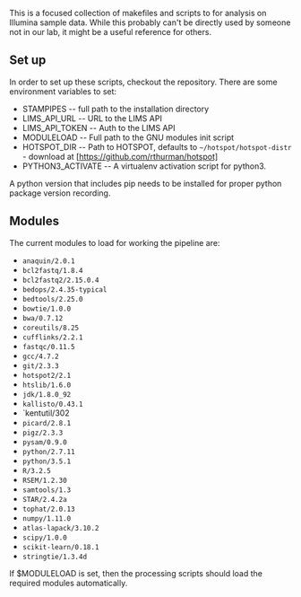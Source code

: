 This is a focused collection of makefiles and scripts to for analysis on Illumina sample data. While this probably can't be directly used by someone not in our lab, it might be a useful reference for others.

Set up
-------------

In order to set up these scripts, checkout the repository.  There are some environment variables to set:

* STAMPIPES -- full path to the installation directory
* LIMS_API_URL -- URL to the LIMS API
* LIMS_API_TOKEN -- Auth to the LIMS API
* MODULELOAD -- Full path to the GNU modules init script
* HOTSPOT_DIR -- Path to HOTSPOT, defaults to `~/hotspot/hotspot-distr` - download at [https://github.com/rthurman/hotspot]
* PYTHON3_ACTIVATE -- A virtualenv activation script for python3.

A python version that includes pip needs to be installed for proper python package version recording.

Modules
-------------

The current modules to load for working the pipeline are:

* `anaquin/2.0.1`
* `bcl2fastq/1.8.4`
* `bcl2fastq2/2.15.0.4`
* `bedops/2.4.35-typical`
* `bedtools/2.25.0`
* `bowtie/1.0.0`
* `bwa/0.7.12`
* `coreutils/8.25`
* `cufflinks/2.2.1`
* `fastqc/0.11.5`
* `gcc/4.7.2`
* `git/2.3.3`
* `hotspot2/2.1`
* `htslib/1.6.0`
* `jdk/1.8.0_92`
* `kallisto/0.43.1`
* `kentutil/302
* `picard/2.8.1`
* `pigz/2.3.3`
* `pysam/0.9.0`
* `python/2.7.11`
* `python/3.5.1`
* `R/3.2.5`
* `RSEM/1.2.30`
* `samtools/1.3`
* `STAR/2.4.2a`
* `tophat/2.0.13`
* `numpy/1.11.0`
* `atlas-lapack/3.10.2`
* `scipy/1.0.0`
* `scikit-learn/0.18.1`
* `stringtie/1.3.4d`

If $MODULELOAD is set, then the processing scripts should load the required modules automatically.

